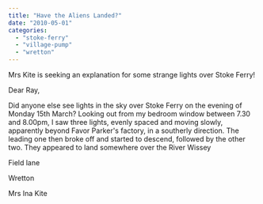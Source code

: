 ```yaml
---
title: "Have the Aliens Landed?"
date: "2010-05-01"
categories: 
  - "stoke-ferry"
  - "village-pump"
  - "wretton"
---
```


Mrs Kite is seeking an explanation for some strange lights over Stoke Ferry!

Dear Ray,

Did anyone else see lights in the sky over Stoke Ferry on the evening of Monday 15th March? Looking out from my bedroom window between 7.30 and 8.00pm, I saw three lights, evenly spaced and moving slowly, apparently beyond Favor Parker's factory, in a southerly direction. The leading one then broke off and started to descend, followed by the other two. They appeared to land somewhere over the River Wissey

Field lane

Wretton

Mrs Ina Kite
